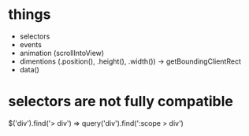 # things
- selectors
- events
- animation (scrollIntoView)
- dimentions (.position(), .height(), .width()) -> getBoundingClientRect
- data()

# selectors are not fully compatible

$('div').find('> div') => query('div').find(':scope > div')